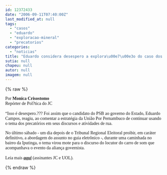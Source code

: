 ```yaml
---
id: 12372433
date: "2006-09-11T07:40:00Z"
last_modified_at: null
tags:
  - "casos"
  - "eduardo"
  - "exploracao-mineral"
  - "precatorios"
categories:
  - "noticias"
title: "Eduardo considera desespero a explora\u00e7\u00e3o do caso dos precat\u00f3rios"
sutia: null
chapeu: null
autor: null
imagem: null
---
```

{% raw %}
<p><P><FONT face=Verdana>Por <STRONG>Monica Crisostomo</STRONG><BR>Repórter de Pol?tica do JC<BR><BR>“Isso é desespero.??? Foi assim que o candidato do PSB ao governo do Estado, Eduardo Campos, reagiu, ao comentar a estratégia da União Por Pernambuco de continuar usando o tema dos precatórios em seus discursos e atividades de rua. </FONT></P></p>
<p><P><FONT face=Verdana>No último sábado - um dia depois de o Tribunal Regional Eleitoral proibir, em caráter definitivo, a abordagem do assunto no guia eletrônico -, durante uma caminhada no bairro da Iputinga, o tema virou mote para o discurso do locutor do carro de som que acompanhava o evento da aliança governista.<BR><BR>Leia mais <STRONG><EM><A href=\"https://jc3.uol.com.br/jornal/2006/09/11/not_200306.php\" target=_blank>aqui</A></EM></STRONG> (assinantes JC e UOL).</FONT></P> </p>
{% endraw %}